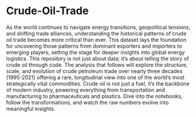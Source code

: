 # Crude-Oil-Trade

As the world continues to navigate energy transitions, geopolitical tensions, and shifting trade alliances, understanding the historical patterns of crude oil trade becomes more critical than ever. This dataset lays the foundation for uncovering those patterns from dominant exporters and importers to emerging players, setting the stage for deeper insights into global energy logistics.
This repository is not just about data; it’s about telling the story of crude oil through code. The analysis that follows will explore the structure, scale, and evolution of crude petroleum trade over nearly three decades (1995-2021) offering a rare, longitudinal view into one of the world’s most strategically vital commodities. Crude oil is not just a fuel,  it’s the backbone of modern industry, powering everything from transportation and manufacturing to pharmaceuticals and plastics.
Dive into the notebooks, follow the transformations, and watch the raw numbers evolve into meaningful insights.






